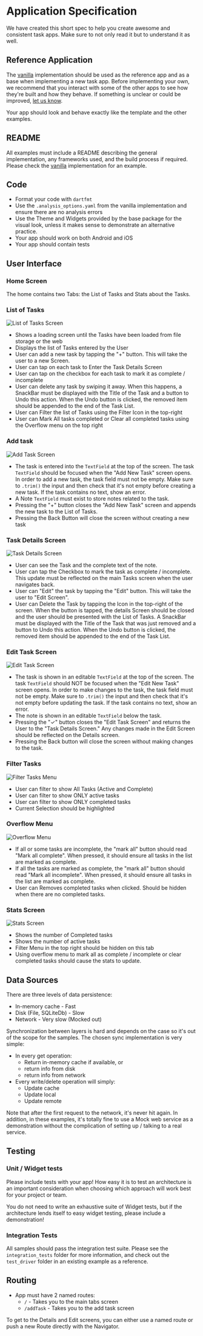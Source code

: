 # Application Specification

We have created this short spec to help you create awesome and consistent task apps. Make sure to not only read it but to understand it as well.

## Reference Application

The [vanilla](examples/vanilla/) implementation should be used as the reference app and as a base when implementing a new task app. Before implementing your own, we recommend that you interact with some of the other apps to see how they're built and how they behave. If something is unclear or could be improved, [let us know](https://github.com/brianegan/flutter_architecture_samples/issues).

Your app should look and behave exactly like the template and the other examples.

## README

All examples must include a README describing the general implementation, any frameworks used, and the build process if required. Please check the [vanilla](examples/vanilla/) implementation for an example.

## Code

- Format your code with `dartfmt`
- Use the `.analysis_options.yaml` from the vanilla implementation and ensure there are no analysis errors
- Use the Theme and Widgets provided by the base package for the visual look, unless it makes sense to demonstrate an alternative practice.
- Your app should work on both Android and iOS 
- Your app should contain tests

## User Interface

### Home Screen

The home contains two Tabs: the List of Tasks and Stats about the Tasks.

### List of Tasks

![List of Tasks Screen](assets/task-list.png)

  - Shows a loading screen until the Tasks have been loaded from file storage or the web
  - Displays the list of Tasks entered by the User
  - User can add a new task by tapping the "+" button. This will take the user to a new Screen.
  - User can tap on each task to Enter the Task Details Screen
  - User can tap on the checkbox for each task to mark it as complete / incomplete
  - User can delete any task by swiping it away. When this happens, a SnackBar must be displayed with the Title of the Task and a button to Undo this action. When the Undo button is clicked, the removed item should be appended to the end of the Task List.
  - User can Filter the list of Tasks using the Filter Icon in the top-right
  - User can Mark All tasks completed or Clear all completed tasks using the Overflow menu on the top right

### Add task

![Add Task Screen](assets/add-task.png)

  - The task is entered into the `TextField` at the top of the screen. The task `TextField` should be focused when the "Add New Task" screen opens. In order to add a new task, the task field must not be empty. Make sure to `.trim()` the input and then check that it's not empty before creating a new task. If the task contains no text, show an error.
  - A Note `TextField` must exist to store notes related to the task.
  - Pressing the "+" button closes the "Add New Task" screen and appends the new task to the List of Tasks.
  - Pressing the Back Button will close the screen without creating a new task
  
### Task Details Screen

![Task Details Screen](assets/task-details.png)

  - User can see the Task and the complete text of the note.  
  - User can tap the Checkbox to mark the task as complete / incomplete. This update must be reflected on the main Tasks screen when the user navigates back.
  - User can "Edit" the task by tapping the "Edit" button. This will take the user to "Edit Screen".
  - User can Delete the Task by tapping the Icon in the top-right of the screen. When the button is tapped, the details Screen should be closed and the user should be presented with the List of Tasks. A SnackBar must be displayed with the Title of the Task that was just removed and a button to Undo this action. When the Undo button is clicked, the removed item should be appended to the end of the Task List.

### Edit Task Screen

![Edit Task Screen](assets/edit-task.png)

  - The task is shown in an editable `TextField` at the top of the screen. The task `TextField` should NOT be focused when the "Edit New Task" screen opens. In order to make changes to the task, the task field must not be empty. Make sure to `.trim()` the input and then check that it's not empty before updating the task. If the task contains no text, show an error.
  - The note is shown in an editable `TextField` below the task.
  - Pressing the "✓" button closes the "Edit Task Screen" and returns the User to the "Task Details Screen." Any changes made in the Edit Screen should be reflected on the Details screen.
  - Pressing the Back button will close the screen without making changes to the task.

### Filter Tasks

![Filter Tasks Menu](assets/filter.png)

  - User can filter to show All Tasks (Active and Complete)
  - User can filter to show ONLY active tasks
  - User can filter to show ONLY completed tasks
  - Current Selection should be highlighted

### Overflow Menu

![Overflow Menu](assets/mark-all.png)

  - If all or some tasks are incomplete, the "mark all" button should read "Mark all complete". When pressed, it should ensure all tasks in the list are marked as complete.
  - If all the tasks are marked as complete, the "mark all" button should read "Mark all incomplete". When pressed, it should ensure all tasks in the list are marked as complete.
  - User can Removes completed tasks when clicked. Should be hidden when there are no completed tasks.

### Stats Screen

![Stats Screen](assets/stats.png)

  - Shows the number of Completed tasks
  - Shows the number of active tasks
  - Filter Menu in the top right should be hidden on this tab
  - Using overflow menu to mark all as complete / incomplete or clear completed tasks should cause the stats to update.

## Data Sources

There are three levels of data persistence:

  - In-memory cache - Fast
  - Disk (File, SQLiteDb) - Slow
  - Network - Very slow (Mocked out)
  
Synchronization between layers is hard and depends on the case so it's out of the scope for the samples. The chosen sync implementation is very simple:

  - In every get operation:
    - Return in-memory cache if available, or
    - return info from disk
    - return info from network 
  - Every write/delete operation will simply:
    - Update cache
    - Update local
    - Update remote
    
Note that after the first request to the network, it's never hit again. In addition, in these examples, it's totally fine to use a Mock web service as a demonstration without the complication of setting up / talking to a real service.

## Testing

### Unit / Widget tests

Please include tests with your app! How easy it is to test an architecture is an important consideration when choosing which approach will work best for your project or team.

You do not need to write an exhaustive suite of Widget tests, but if the architecture lends itself to easy widget testing, please include a demonstration!

### Integration Tests

All samples should pass the integration test suite. Please see the `integration_tests` folder for more information, and check out the `test_driver` folder in an existing example as a reference.

## Routing

  - App must have 2 named routes: 
    - `/` - Takes you to the main tabs screen
    - `/addTask` - Takes you to the add task screen
    
To get to the Details and Edit screens, you can either use a named route or push a new Route directly with the Navigator.
